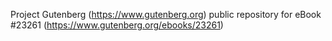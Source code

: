 Project Gutenberg (https://www.gutenberg.org) public repository for eBook #23261 (https://www.gutenberg.org/ebooks/23261)
